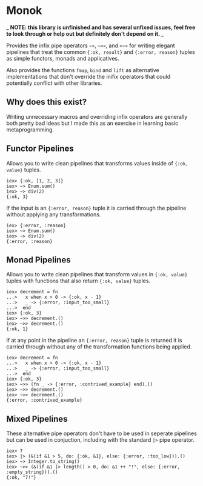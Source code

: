 # Monok

**_ NOTE: this library is unfinished and has several unfixed issues, feel free to look through or help out but definitely don't depend on it. _**

Provides the infix pipe operators `~>`, `~>>`, and `<~>` for writing elegant pipelines that treat the common
`{:ok, result}` and `{:error, reason}` tuples as simple functors, monads and applicatives.

Also provides the functions `fmap`, `bind` and `lift` as alternative implementations that don't override the
inifix operators that could potentially conflict with other libraries.

## Why does this exist?

Writing unnecessary macros and overriding infix operators are generally both pretty bad
ideas but I made this as an exercise in learning basic metaprogramming.

## Functor Pipelines

Allows you to write clean pipelines that transforms values inside of `{:ok, value}` tuples.

```
iex> {:ok, [1, 2, 3]}
iex> ~> Enum.sum()
iex> ~> div(2)
{:ok, 3}
```

If the input is an `{:error, reason}` tuple it is carried through the pipeline without applying any
transformations.

```
iex> {:error, :reason}
iex> ~> Enum.sum()
iex> ~> div(2)
{:error, :reason}
```

## Monad Pipelines

Allows you to write clean pipelines that transform values in `{:ok, value}` tuples with functions that also
return `{:ok, value}` tuples.

```
iex> decrement = fn
...>   x when x > 0 -> {:ok, x - 1}
...>   _ -> {:error, :input_too_small}
...>  end
iex> {:ok, 3}
iex> ~>> decrement.()
iex> ~>> decrement.()
{:ok, 1}
```

If at any point in the pipeline an `{:error, reason}` tuple is returned it is carried through without
any of the transformation functions being applied.

```
iex> decrement = fn
...>   x when x > 0 -> {:ok, x - 1}
...>   _ -> {:error, :input_too_small}
...>  end
iex> {:ok, 3}
iex> ~>> (fn _ -> {:error, :contrived_example} end).()
iex> ~>> decrement.()
iex> ~>> decrement.()
{:error, :contrived_example}
```

## Mixed Pipelines

These alternative pipe operators don't have to be used in seperate pipelines but can be used in conjuction,
including with the standard `|>` pipe operator.

```
iex> 7
iex> |> (&(if &1 > 5, do: {:ok, &1}, else: {:error, :too_low})).()
iex> ~> Integer.to_string()
iex> ~>> (&(if &1 |> length() > 0, do: &1 ++ "!", else: {:error, :empty_string})).()
{:ok, "7!"}
```
